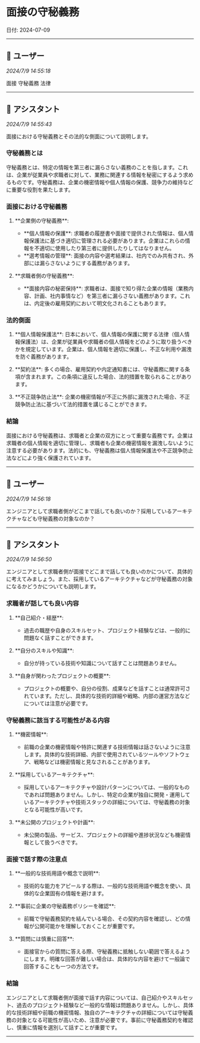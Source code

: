 # 面接の守秘義務

日付: 2024-07-09

---

## 👤 ユーザー
*2024/7/9 14:55:18*

面接 守秘義務 法律

---

## 🤖 アシスタント
*2024/7/9 14:55:43*

面接における守秘義務とその法的な側面について説明します。

### 守秘義務とは

守秘義務とは、特定の情報を第三者に漏らさない義務のことを指します。これは、企業が従業員や求職者に対して、業務に関連する情報を秘密にするよう求めるものです。守秘義務は、企業の機密情報や個人情報の保護、競争力の維持などに重要な役割を果たします。

### 面接における守秘義務

1. \*\*企業側の守秘義務\*\*:
    - \*\*個人情報の保護\*\*: 求職者の履歴書や面接で提供された情報は、個人情報保護法に基づき適切に管理される必要があります。企業はこれらの情報を不適切に使用したり第三者に提供したりしてはなりません。
    - \*\*選考情報の管理\*\*: 面接の内容や選考結果は、社内でのみ共有され、外部には漏らさないようにする義務があります。

2. \*\*求職者側の守秘義務\*\*:
    - \*\*面接内容の秘密保持\*\*: 求職者は、面接で知り得た企業の情報（業務内容、計画、社内事情など）を第三者に漏らさない義務があります。これは、内定後の雇用契約において明文化されることもあります。

### 法的側面

1. \*\*個人情報保護法\*\*: 日本において、個人情報の保護に関する法律（個人情報保護法）は、企業が従業員や求職者の個人情報をどのように取り扱うべきかを規定しています。企業は、個人情報を適切に保護し、不正な利用や漏洩を防ぐ義務があります。

2. \*\*契約法\*\*: 多くの場合、雇用契約や内定通知書には、守秘義務に関する条項が含まれます。この条項に違反した場合、法的措置を取られることがあります。

3. \*\*不正競争防止法\*\*: 企業の機密情報が不正に外部に漏洩された場合、不正競争防止法に基づいて法的措置を講じることができます。

### 結論

面接における守秘義務は、求職者と企業の双方にとって重要な義務です。企業は求職者の個人情報を適切に管理し、求職者も企業の機密情報を漏洩しないように注意する必要があります。法的にも、守秘義務は個人情報保護法や不正競争防止法などにより強く保護されています。

---

## 👤 ユーザー
*2024/7/9 14:56:18*

エンジニアとして求職者側がどこまで話しても良いのか？採用しているアーキテクチャなども守秘義務の対象なのか？

---

## 🤖 アシスタント
*2024/7/9 14:56:50*

エンジニアとして求職者側が面接でどこまで話しても良いのかについて、具体的に考えてみましょう。また、採用しているアーキテクチャなどが守秘義務の対象になるかどうかについても説明します。

### 求職者が話しても良い内容

1. \*\*自己紹介・経歴\*\*:
    - 過去の職歴や自身のスキルセット、プロジェクト経験などは、一般的に問題なく話すことができます。

2. \*\*自分のスキルや知識\*\*:
    - 自分が持っている技術や知識について話すことは問題ありません。

3. \*\*自身が関わったプロジェクトの概要\*\*:
    - プロジェクトの概要や、自分の役割、成果などを話すことは通常許可されています。ただし、具体的な技術的詳細や戦略、内部の運営方法などについては注意が必要です。

### 守秘義務に該当する可能性がある内容

1. \*\*機密情報\*\*:
    - 前職の企業の機密情報や特許に関連する技術情報は話さないように注意します。具体的な技術詳細、内部で使用されているツールやソフトウェア、戦略などは機密情報と見なされることがあります。

2. \*\*採用しているアーキテクチャ\*\*:
    - 採用しているアーキテクチャや設計パターンについては、一般的なものであれば問題ありません。しかし、特定の企業が独自に開発・運用しているアーキテクチャや技術スタックの詳細については、守秘義務の対象となる可能性が高いです。

3. \*\*未公開のプロジェクトや計画\*\*:
    - 未公開の製品、サービス、プロジェクトの詳細や進捗状況なども機密情報として扱うべきです。

### 面接で話す際の注意点

1. \*\*一般的な技術用語や概念で説明\*\*:
    - 技術的な能力をアピールする際は、一般的な技術用語や概念を使い、具体的な企業固有の情報を避けます。

2. \*\*事前に企業の守秘義務ポリシーを確認\*\*:
    - 前職で守秘義務契約を結んでいる場合、その契約内容を確認し、どの情報が公開可能かを理解しておくことが重要です。

3. \*\*質問には慎重に回答\*\*:
    - 面接官からの質問に答える際、守秘義務に抵触しない範囲で答えるようにします。明確な回答が難しい場合は、具体的な内容を避けて一般論で回答することも一つの方法です。

### 結論

エンジニアとして求職者側が面接で話す内容については、自己紹介やスキルセット、過去のプロジェクト経験など一般的な情報は問題ありません。しかし、具体的な技術詳細や前職の機密情報、独自のアーキテクチャの詳細については守秘義務の対象となる可能性が高いため、注意が必要です。事前に守秘義務契約を確認し、慎重に情報を選別して話すことが重要です。

---
